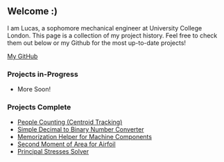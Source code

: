 
## Welcome :)
I am Lucas, a sophomore mechanical engineer at University College London. This page is a collection of my project history. Feel free to check them out below or my Github for the most up-to-date projects!

[My GitHub](https://github.com/LucasLWH)

### Projects in-Progress

- More Soon!

### Projects Complete

- [People Counting (Centroid Tracking)](https://github.com/LucasLWH/ppl_count_legacy)
- [Simple Decimal to Binary Number Converter](https://github.com/LucasLWH/dec2bin)
- [Memorization Helper for Machine Components](https://github.com/LucasLWH/MS2_Trainer)
- [Second Moment of Area for Airfoil](https://github.com/LucasLWH/airfoil_xArea_secondMA)
- [Principal Stresses Solver](https://github.com/LucasLWH/get2DPrincipal)
